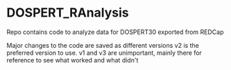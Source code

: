 # DOSPERT_RAnalysis

Repo contains code to analyze data for DOSPERT30 exported from REDCap

Major changes to the code are saved as different versions
  v2 is the preferred version to use. v1 and v3 are unimportant, mainly there for reference to see what worked and what didn't
  
